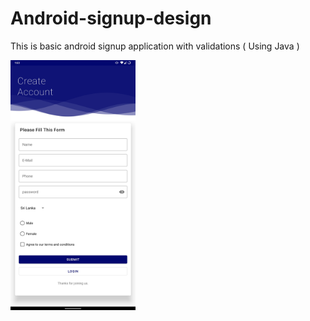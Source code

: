 # Android-signup-design
This is basic android signup application with validations ( Using Java ) 


<img src="https://github.com/d4az/Android-signup-design/blob/master/the%20preview/preview01.jpg" alt="" data-canonical-src="https://gyazo.com/eb5c5741b6a9a16c692170a41a49c858.png" width="200" height="400" />
